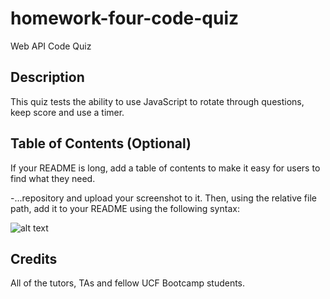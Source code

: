 # homework-four-code-quiz
Web API Code Quiz 

## Description

This quiz tests the ability to use JavaScript to rotate through questions, keep score and use a timer.

## Table of Contents (Optional)

If your README is long, add a table of contents to make it easy for users to find what they need.

-...repository and upload your screenshot to it. Then, using the relative file path, add it to your README using the following syntax:

![alt text](assets/images/screenshot.png)

## Credits

All of the tutors, TAs and fellow UCF Bootcamp students.

